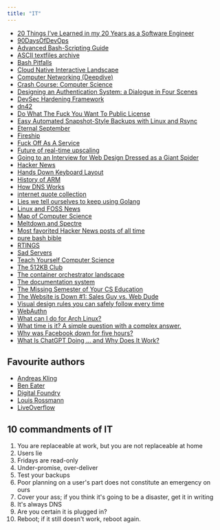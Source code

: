 ```yaml
---
title: "IT"
---
```


- [20 Things I’ve Learned in my 20 Years as a Software Engineer](https://www.simplethread.com/20-things-ive-learned-in-my-20-years-as-a-software-engineer/)
- [90DaysOfDevOps](https://github.com/MichaelCade/90DaysOfDevOps)
- [Advanced Bash-Scripting Guide](https://tldp.org/LDP/abs/html/)
- [ASCII textfiles archive](http://textfiles.com/)
- [Bash Pitfalls](http://mywiki.wooledge.org/BashPitfalls)
- [Cloud Native Interactive Landscape](https://landscape.cncf.io/)
- [Computer Networking (Deepdive)](https://youtube.com/watch?v=6G14NrjekLQ)
- [Crash Course: Computer Science](https://youtube.com/playlist?list=PL8dPuuaLjXtNlUrzyH5r6jN9ulIgZBpdo)
- [Designing an Authentication System: a Dialogue in Four Scenes](https://web.mit.edu/kerberos/dialogue.html)
- [DevSec Hardening Framework](https://dev-sec.io/)
- [dn42](https://dn42.eu/Home)
- [Do What The Fuck You Want To Public License](http://www.wtfpl.net/about/)
- [Easy Automated Snapshot-Style Backups with Linux and Rsync](http://www.mikerubel.org/computers/rsync_snapshots/)
- [Eternal September](https://en.m.wikipedia.org/wiki/Eternal_September)
- [Fireship](https://www.youtube.com/c/Fireship)
- [Fuck Off As A Service](https://foaas.herokuapp.com/)
- [Future of real-time upscaling](https://youtu.be/f8piCZz0p-Y)
- [Going to an Interview for Web Design Dressed as a Giant Spider](https://youtu.be/uDE4s4Ih1eY)
- [Hacker News](https://news.ycombinator.com)
- [Hands Down Keyboard Layout](https://sites.google.com/alanreiser.com/handsdown)
- [History of ARM](https://arstechnica.com/gadgets/2022/09/a-history-of-arm-part-1-building-the-first-chip/)
- [How DNS Works](https://howdns.works/)
- [internet quote collection](http://bash.org/)
- [Lies we tell ourselves to keep using Golang](https://fasterthanli.me/articles/lies-we-tell-ourselves-to-keep-using-golang)
- [Linux and FOSS News](https://lwn.net/)
- [Map of Computer Science](https://youtu.be/SzJ46YA_RaA)
- [Meltdown and Spectre](https://meltdownattack.com/)
- [Most favorited Hacker News posts of all time](https://observablehq.com/@tomlarkworthy/hacker-favourites-analysis)
- [pure bash bible](https://github.com/dylanaraps/pure-bash-bible)
- [RTINGS](https://www.rtings.com/)
- [Sad Servers](https://sadservers.com)
- [Teach Yourself Computer Science](https://teachyourselfcs.com/)
- [The 512KB Club](https://512kb.club/)
- [The container orchestrator landscape](https://lwn.net/Articles/905164/)
- [The documentation system](https://documentation.divio.com/)
- [The Missing Semester of Your CS Education](https://missing.csail.mit.edu/)
- [The Website is Down #1: Sales Guy vs. Web Dude](https://youtu.be/uRGljemfwUE)
- [Visual design rules you can safely follow every time](https://anthonyhobday.com/sideprojects/saferules/)
- [WebAuthn](https://webauthn.guide/#about-webauthn)
- [What can I do for Arch Linux?](https://whatcanidofor.archlinux.org/)
- [What time is it? A simple question with a complex answer.](https://andrea.corbellini.name/2023/01/23/what-time-is-it/)
- [Why was Facebook down for five hours?](https://youtu.be/-wMU8vmfaYo)
- [What Is ChatGPT Doing … and Why Does It Work?](https://writings.stephenwolfram.com/2023/02/what-is-chatgpt-doing-and-why-does-it-work/)

## Favourite authors

- [Andreas Kling](https://www.youtube.com/@awesomekling)
- [Ben Eater](https://www.youtube.com/c/BenEater)
- [Digital Foundry](https://www.youtube.com/user/DigitalFoundry)
- [Louis Rossmann](https://www.youtube.com/@rossmanngroup)
- [LiveOverflow](https://www.youtube.com/@LiveOverflow)

## 10 commandments of IT

1. You are replaceable at work, but you are not replaceable at home
2. Users lie
3. Fridays are read-only
4. Under-promise, over-deliver
5. Test your backups
6. Poor planning on a user's part does not constitute an emergency on ours
7. Cover your ass; if you think it's going to be a disaster, get it in writing
8. It's always DNS
9. Are you certain it is plugged in?
10. Reboot; if it still doesn't work, reboot again.

